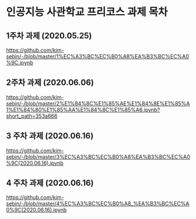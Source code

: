 # 인공지능 사관학교 프리코스 과제 목차

## 1주차 과제 (2020.05.25)
https://github.com/kim-sebin/-/blob/master/1%EC%A3%BC%EC%B0%A8%EA%B3%BC%EC%A0%9C.ipynb
## 2주차 과제 (2020.06.06)
https://github.com/kim-sebin/-/blob/master/2%E1%84%8C%E1%85%AE%E1%84%8E%E1%85%A1%E1%84%80%E1%85%AA%E1%84%8C%E1%85%A6.ipynb?short_path=353a666
## 3 주차 과제 (2020.06.16)
https://github.com/kim-sebin/-/blob/master/3%EC%A3%BC%EC%B0%A8%EA%B3%BC%EC%A0%9C(2020.06.16).ipynb
## 4 주차 과제 (2020.06.16)
https://github.com/kim-sebin/-/blob/master/4%EC%A3%BC%EC%B0%A8_%EA%B3%BC%EC%A0%9C(2020.06.16).ipynb
